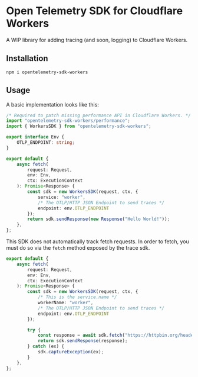 # Open Telemetry SDK for Cloudflare Workers

A WIP library for adding tracing (and soon, logging) to Cloudflare Workers.

## Installation

```shell
npm i opentelemetry-sdk-workers
```

## Usage

A basic implementation looks like this:

```typescript
/* Required to patch missing performance API in Cloudflare Workers. */
import "opentelemetry-sdk-workers/performance";
import { WorkersSDK } from "opentelemetry-sdk-workers";

export interface Env {
	OTLP_ENDPOINT: string;
}

export default {
	async fetch(
		request: Request,
		env: Env,
		ctx: ExecutionContext
	): Promise<Response> {
		const sdk = new WorkersSDK(request, ctx, {
			service: "worker",
            /* The OTLP/HTTP JSON Endpoint to send traces */
			endpoint: env.OTLP_ENDPOINT
		});
		return sdk.sendResponse(new Response("Hello World!"));
	},
};
```

This SDK does not automatically track fetch requests. In order to fetch, you must do so via the `fetch` method exposed by the trace sdk.

```typescript
export default {
	async fetch(
		request: Request,
		env: Env,
		ctx: ExecutionContext
	): Promise<Response> {
		const sdk = new WorkersSDK(request, ctx, {
			/* This is the service.name */
			workerName: "worker",
			/* The OTLP/HTTP JSON Endpoint to send traces */
			endpoint: env.OTLP_ENDPOINT
		});

		try {
			const response = await sdk.fetch("https://httpbin.org/headers/");
			return sdk.sendResponse(response);
		} catch (ex) {
			sdk.captureException(ex);
		}
	},
};
```
